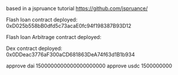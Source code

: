 based in a jspruance tutorial https://github.com/jspruance/

Flash loan contract deployed: 0xD025b558bB0dfd5c73acaE0fc94f198387B93D12


Flash loan Arbitrage contract deployed:  

Dex contract deployed: 0x0DDeac3776aF300aCD681863DeA74f63d1B1b934


approve dai 1500000000000000000000
approve usdc 1500000000

